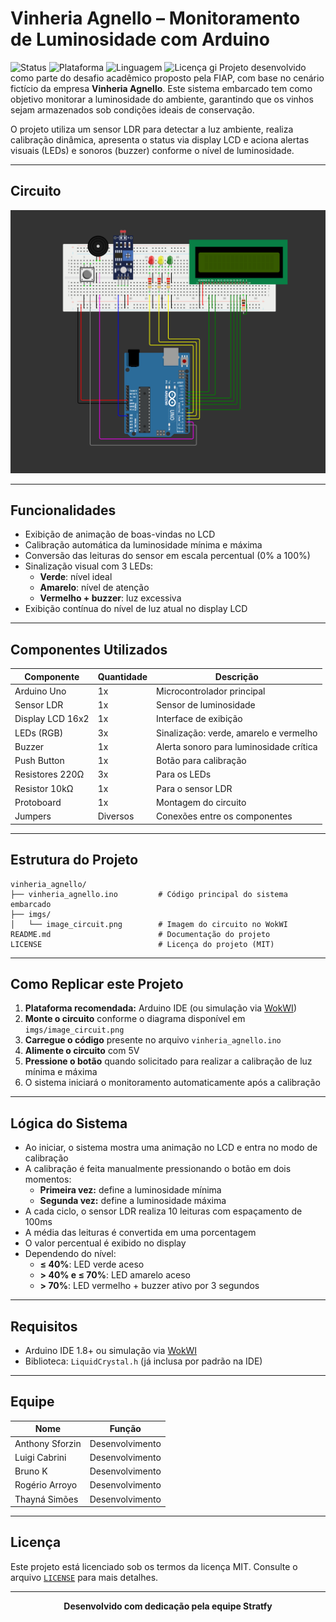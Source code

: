 # Vinheria Agnello – Monitoramento de Luminosidade com Arduino

![Status](https://img.shields.io/badge/Status-Finalizado-brightgreen)
![Plataforma](https://img.shields.io/badge/Plataforma-Arduino%20UNO-blue)
![Linguagem](https://img.shields.io/badge/Linguagem-C/C++-lightgrey)
![Licença](https://img.shields.io/badge/Licen%C3%A7a-MIT-yellow)
gi
Projeto desenvolvido como parte do desafio acadêmico proposto pela FIAP, com base no cenário fictício da empresa **Vinheria Agnello**. Este sistema embarcado tem como objetivo monitorar a luminosidade do ambiente, garantindo que os vinhos sejam armazenados sob condições ideais de conservação.

O projeto utiliza um sensor LDR para detectar a luz ambiente, realiza calibração dinâmica, apresenta o status via display LCD e aciona alertas visuais (LEDs) e sonoros (buzzer) conforme o nível de luminosidade.

---

## Circuito

<p align="center">
  <img src="vinheria_agnello/imgs/image_circuit.png" width="600" alt="Circuito montado no WokWI">
</p>

---

## Funcionalidades

- Exibição de animação de boas-vindas no LCD
- Calibração automática da luminosidade mínima e máxima
- Conversão das leituras do sensor em escala percentual (0% a 100%)
- Sinalização visual com 3 LEDs:
  - **Verde**: nível ideal
  - **Amarelo**: nível de atenção
  - **Vermelho + buzzer**: luz excessiva
- Exibição contínua do nível de luz atual no display LCD

---

## Componentes Utilizados

| Componente         | Quantidade | Descrição                                     |
|--------------------|------------|-----------------------------------------------|
| Arduino Uno        | 1x         | Microcontrolador principal                    |
| Sensor LDR         | 1x         | Sensor de luminosidade                        |
| Display LCD 16x2   | 1x         | Interface de exibição                         |
| LEDs (RGB)         | 3x         | Sinalização: verde, amarelo e vermelho        |
| Buzzer             | 1x         | Alerta sonoro para luminosidade crítica       |
| Push Button        | 1x         | Botão para calibração                         |
| Resistores 220Ω    | 3x         | Para os LEDs                                  |
| Resistor 10kΩ      | 1x         | Para o sensor LDR                             |
| Protoboard         | 1x         | Montagem do circuito                          |
| Jumpers            | Diversos   | Conexões entre os componentes                 |

---

## Estrutura do Projeto

```
vinheria_agnello/
├── vinheria_agnello.ino         # Código principal do sistema embarcado
├── imgs/
│   └── image_circuit.png        # Imagem do circuito no WokWI
README.md                        # Documentação do projeto
LICENSE                          # Licença do projeto (MIT)
```

---

## Como Replicar este Projeto

1. **Plataforma recomendada:** Arduino IDE (ou simulação via [WokWI](https://wokwi.com))
2. **Monte o circuito** conforme o diagrama disponível em `imgs/image_circuit.png`
3. **Carregue o código** presente no arquivo `vinheria_agnello.ino`
4. **Alimente o circuito** com 5V
5. **Pressione o botão** quando solicitado para realizar a calibração de luz mínima e máxima
6. O sistema iniciará o monitoramento automaticamente após a calibração

---

## Lógica do Sistema

- Ao iniciar, o sistema mostra uma animação no LCD e entra no modo de calibração
- A calibração é feita manualmente pressionando o botão em dois momentos:
  - **Primeira vez:** define a luminosidade mínima
  - **Segunda vez:** define a luminosidade máxima
- A cada ciclo, o sensor LDR realiza 10 leituras com espaçamento de 100ms
- A média das leituras é convertida em uma porcentagem
- O valor percentual é exibido no display
- Dependendo do nível:
  - **≤ 40%**: LED verde aceso
  - **> 40% e ≤ 70%**: LED amarelo aceso
  - **> 70%**: LED vermelho + buzzer ativo por 3 segundos

---

## Requisitos

- Arduino IDE 1.8+ ou simulação via [WokWI](https://wokwi.com)
- Biblioteca: `LiquidCrystal.h` (já inclusa por padrão na IDE)

---

## Equipe

| Nome               | Função            |
|--------------------|-------------------|
| Anthony Sforzin    | Desenvolvimento   |
| Luigi Cabrini      | Desenvolvimento   |
| Bruno K            | Desenvolvimento   |
| Rogério Arroyo     | Desenvolvimento   |
| Thayná Simões      | Desenvolvimento   |

---

## Licença

Este projeto está licenciado sob os termos da licença MIT. Consulte o arquivo [`LICENSE`](LICENSE) para mais detalhes.

---

<p align="center"><b>Desenvolvido com dedicação pela equipe Stratfy</b></p>
